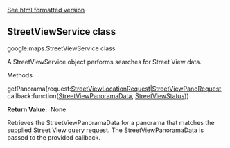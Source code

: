 [See html formatted version](https://huasofoundries.github.io/google-maps-documentation/StreetViewService.html)


StreetViewService class
-----------------------

google.maps.StreetViewService class

A StreetViewService object performs searches for Street View data.

Methods

getPanorama(request:[StreetViewLocationRequest](https://github.com/amenadiel/google-maps-documentation/blob/master/docs/StreetViewLocationRequest.md)|[StreetViewPanoRequest](https://github.com/amenadiel/google-maps-documentation/blob/master/docs/StreetViewPanoRequest.md), callback:function([StreetViewPanoramaData](https://github.com/amenadiel/google-maps-documentation/blob/master/docs/StreetViewPanoramaData.md), [StreetViewStatus](https://github.com/amenadiel/google-maps-documentation/blob/master/docs/StreetViewStatus.md)))

**Return Value:**  None

Retrieves the StreetViewPanoramaData for a panorama that matches the supplied Street View query request. The StreetViewPanoramaData is passed to the provided callback.